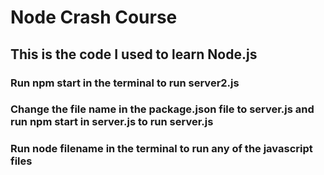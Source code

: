 # Node Crash Course

## This is the code I used to learn Node.js 

### Run npm start in the terminal to run server2.js
### Change the file name in the package.json file to server.js and run npm start in server.js to run server.js
### Run node filename in the terminal to run any of the javascript files
